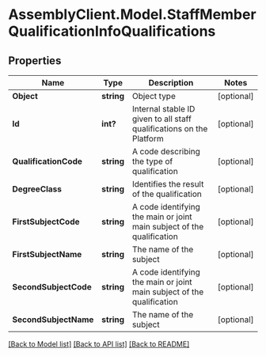 # AssemblyClient.Model.StaffMemberQualificationInfoQualifications
## Properties

Name | Type | Description | Notes
------------ | ------------- | ------------- | -------------
**Object** | **string** | Object type | [optional] 
**Id** | **int?** | Internal stable ID given to all staff qualifications on the Platform | [optional] 
**QualificationCode** | **string** | A code describing the type of qualification  | [optional] 
**DegreeClass** | **string** | Identifies the result of the qualification | [optional] 
**FirstSubjectCode** | **string** | A code identifying the main or joint main subject of the qualification | [optional] 
**FirstSubjectName** | **string** | The name of the subject | [optional] 
**SecondSubjectCode** | **string** | A code identifying the main or joint main subject of the qualification | [optional] 
**SecondSubjectName** | **string** | The name of the subject | [optional] 

[[Back to Model list]](../README.md#documentation-for-models) [[Back to API list]](../README.md#documentation-for-api-endpoints) [[Back to README]](../README.md)

